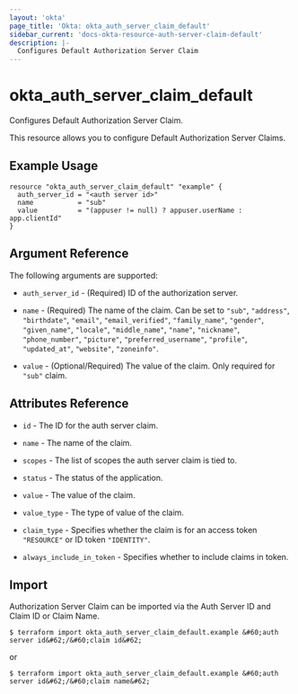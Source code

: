 ```yaml
---
layout: 'okta' 
page_title: 'Okta: okta_auth_server_claim_default' 
sidebar_current: 'docs-okta-resource-auth-server-claim-default' 
description: |- 
  Configures Default Authorization Server Claim
---
```


# okta_auth_server_claim_default

Configures Default Authorization Server Claim.

This resource allows you to configure Default Authorization Server Claims.

## Example Usage

```hcl
resource "okta_auth_server_claim_default" "example" {
  auth_server_id = "<auth server id>"
  name           = "sub"
  value          = "(appuser != null) ? appuser.userName : app.clientId"
}
```

## Argument Reference

The following arguments are supported:

- `auth_server_id` - (Required) ID of the authorization server.

- `name` - (Required) The name of the claim. Can be set to `"sub"`, `"address"`, `"birthdate"`, `"email"`,
  `"email_verified"`, `"family_name"`, `"gender"`, `"given_name"`, `"locale"`, `"middle_name"`, `"name"`, `"nickname"`,
  `"phone_number"`, `"picture"`, `"preferred_username"`, `"profile"`, `"updated_at"`, `"website"`, `"zoneinfo"`.
  
- `value` - (Optional/Required) The value of the claim. Only required for `"sub"` claim.

## Attributes Reference

- `id` - The ID for the auth server claim.

- `name` - The name of the claim.

- `scopes` - The list of scopes the auth server claim is tied to.

- `status` - The status of the application.

- `value` - The value of the claim.

- `value_type` - The type of value of the claim.

- `claim_type` - Specifies whether the claim is for an access token `"RESOURCE"` or ID token `"IDENTITY"`.

- `always_include_in_token` - Specifies whether to include claims in token.

## Import

Authorization Server Claim can be imported via the Auth Server ID and Claim ID or Claim Name.

```
$ terraform import okta_auth_server_claim_default.example &#60;auth server id&#62;/&#60;claim id&#62;
```

or

```
$ terraform import okta_auth_server_claim_default.example &#60;auth server id&#62;/&#60;claim name&#62;
```
